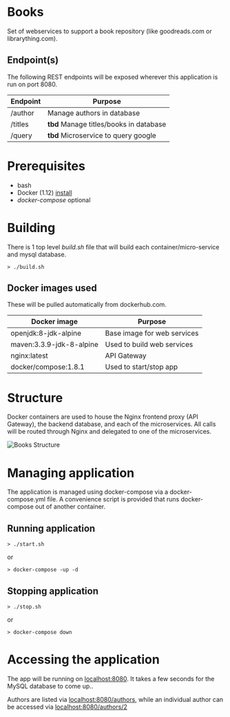 # Books
Set of webservices to support a book repository (like goodreads.com or librarything.com). 

## Endpoint(s)
The following REST endpoints will be exposed wherever this application is run on port 8080.

Endpoint | Purpose
--- | ---
/author | Manage authors in database
/titles | **tbd** Manage titles/books in database
/query | **tbd** Microservice to query google|amazon for books and authors

# Prerequisites

* bash
* Docker (1.12) [install](https://docs.docker.com/engine/installation/)
* _docker-compose_ optional


# Building

There is 1 top level *build.sh* file that will build each container/micro-service and mysql database.
```
> ./build.sh
```


## Docker images used

These will be pulled automatically from dockerhub.com.

Docker image | Purpose
--- | ---
openjdk:8-jdk-alpine | Base image for web services
maven:3.3.9-jdk-8-alpine  | Used to build web services
nginx:latest | API Gateway
docker/compose:1.8.1 | Used to start/stop app

# Structure

Docker containers are used to house the Nginx frontend proxy (API Gateway), the backend database, and each of the microservices. All calls will be routed through Nginx and delegated to one of the microservices.

![Books Structure](https://github.com/hipposareevil/books/blob/master/structure.png)

# Managing application

The application is managed using docker-compose via a docker-compose.yml file. A convenience script is provided that runs docker-compose out of another container.

## Running application
```
> ./start.sh
```
or
```
> docker-compose -up -d
```


## Stopping application
```
> ./stop.sh
```
or
```
> docker-compose down
```

# Accessing the application

The app will be running on [localhost:8080](http://localhost:8080). It takes a few seconds for the MySQL database to come up..

Authors are listed via [localhost:8080/authors](http://localhost:8080/authors), while an individual author can be accessed via [localhost:8080/authors/2](http://localhost:8080/authors/2)




